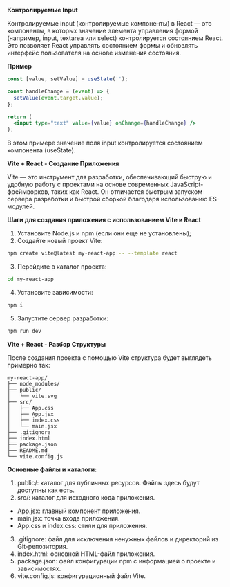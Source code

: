 **Контролируемые Input** 

Контролируемые input (контролируемые компоненты) в React — это компоненты, в которых значение элемента управления формой (например, input, textarea или select) контролируется состоянием React. Это позволяет React управлять состоянием формы и обновлять интерфейс пользователя на основе изменения состояния.

**Пример**
```jsx
const [value, setValue] = useState('');

const handleChange = (event) => {
  setValue(event.target.value);
};

return (
  <input type="text" value={value} onChange={handleChange} />
);

```

В этом примере значение поля input контролируется состоянием компонента (useState).

**Vite + React - Создание Приложения**

Vite — это инструмент для разработки, обеспечивающий быструю и удобную работу с проектами на основе современных JavaScript-фреймворков, таких как React. Он отличается быстрым запуском сервера разработки и быстрой сборкой благодаря использованию ES-модулей.

**Шаги для создания приложения с использованием Vite и React**

1. Установите Node.js и npm (если они еще не установлены);
2. Создайте новый проект Vite:
``` bash
npm create vite@latest my-react-app -- --template react
```
3. Перейдите в каталог проекта:
``` bash
cd my-react-app
```
4. Установите зависимости:
``` bash
npm i
```
5. Запустите сервер разработки:
``` bash
npm run dev
```

**Vite + React - Разбор Структуры**

После создания проекта с помощью Vite структура будет выглядеть примерно так:

```arduino
my-react-app/
├── node_modules/
├── public/
│   └── vite.svg
├── src/
│   ├── App.css
│   ├── App.jsx
│   ├── index.css
│   └── main.jsx
├── .gitignore
├── index.html
├── package.json
├── README.md
└── vite.config.js
```

**Основные файлы и каталоги:**
1. public/: каталог для публичных ресурсов. Файлы здесь будут доступны как есть.
2. src/: каталог для исходного кода приложения.
  - App.jsx: главный компонент приложения.
  - main.jsx: точка входа приложения.
  - App.css и index.css: стили для приложения.
3. .gitignore: файл для исключения ненужных файлов и директорий из Git-репозитория.
4. index.html: основной HTML-файл приложения.
5. package.json: файл конфигурации npm с информацией о проекте и зависимостях.
6. vite.config.js: конфигурационный файл Vite.
